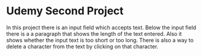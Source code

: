 # Udemy Second Project
In this project there is an input field which accepts text. Below the input field there is a a paragraph that shows the length of the text entered. Also it shows whether the input text is too short or too long. There is also a way to delete a character from the text by clicking on that character. 